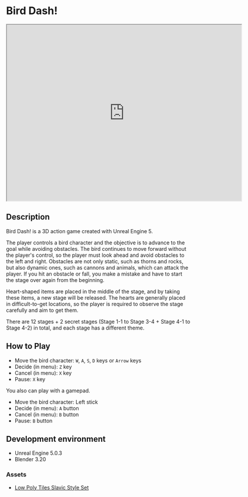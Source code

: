 
# Bird Dash!

<center>
    <iframe src="https://drive.google.com/file/d/1klquYFJ6KWQEnSe6QPu2PQHoSJjIV64M/preview" width="640" height="480" allow="autoplay"></iframe>
</center>

## Description

Bird Dash! is a 3D action game created with Unreal Engine 5.

The player controls a bird character and the objective is to advance to the goal while avoiding obstacles.
The bird continues to move forward without the player's control, so the player must look ahead and avoid obstacles to the left and right.
Obstacles are not only static, such as thorns and rocks, but also dynamic ones, such as cannons and animals, which can attack the player.
If you hit an obstacle or fall, you make a mistake and have to start the stage over again from the beginning.

Heart-shaped items are placed in the middle of the stage, and by taking these items, a new stage will be released.
The hearts are generally placed in difficult-to-get locations, so the player is required to observe the stage carefully and aim to get them.

There are 12 stages + 2 secret stages (Stage 1-1 to Stage 3-4 + Stage 4-1 to Stage 4-2) in total, and each stage has a different theme.

## How to Play

 - Move the bird character: `W`, `A`, `S`, `D` keys or `Arrow` keys
 - Decide (in menu): `Z` key
 - Cancel (in menu): `X` key
 - Pause: `X` key

You also can play with a gamepad.

- Move the bird character: Left stick
- Decide (in menu): `A` button
- Cancel (in menu): `B` button
- Pause: `B` button

## Development environment

- Unreal Engine 5.0.3
- Blender 3.20

### Assets

- [Low Poly Tiles Slavic Style Set](https://www.unrealengine.com/marketplace/ja/product/tiles-slavic-set?sessionInvalidated=true)
